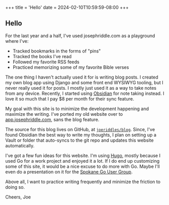 +++
title = 'Hello'
date = 2024-02-10T10:59:59-08:00
+++
## Hello

For the last year and a half, I've used josephriddle.com as a playground where I've:
- Tracked bookmarks in the forms of "pins"
- Tracked the books I've read
- Followed my favorite RSS feeds
- Practiced memorizing some of my favorite Bible verses

The one thing I haven't actually used it for is writing blog posts. I created my own blog app using Django and some front end WYSIWYG tooling, but I never really used it for posts. I mostly just used it as a way to take notes from any device. Recently, I started using [Obsidian](https://obsidian.md/) for note taking instead. I love it so much that I pay $8 per month for their sync feature.

My goal with this site is to minimize the development happening and maximize the writing. I've ported my old website over to [app.josephriddle.com](https://app.josephriddle.com), sans the blog feature.

The source for this blog lives on GitHub, at [`joeriddles/blog`](https://github.com/joeriddles/blog). Since, I've found Obsidian the best way to write my thoughts, I plan on setting up a Vault or folder that auto-syncs to the git repo and updates this website automatically.

I've got a few fun ideas for this website. I'm using [Hugo](https://gohugo.io/), mostly because I used Go for a work project and enjoyed it a lot. If I do end up customizing some of this site, it would be a nice excuse to do more with Go. Maybe I'll even do a presentation on it for the [Spokane Go User Group](https://www.meetup.com/spokane-go-users-group/).

Above all, I want to practice writing frequently and minimize the friction to doing so.

Cheers,
Joe
